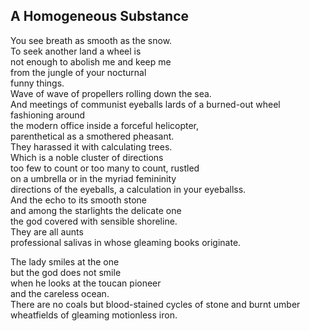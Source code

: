 A Homogeneous Substance
-----------------------
You see breath as smooth as the snow.  
To seek another land a wheel is  
not enough to abolish me and keep me  
from the jungle of your nocturnal  
funny things.  
Wave of wave of propellers rolling down the sea.  
And meetings of communist eyeballs lards of a burned-out wheel  
fashioning around  
the modern office inside a forceful helicopter,  
parenthetical as a smothered pheasant.  
They harassed it with calculating trees.  
Which is a noble cluster of directions  
too few to count or too many to count, rustled  
on a umbrella or in the myriad femininity  
directions of the eyeballs, a calculation in your eyeballss.  
And the echo to its smooth stone  
and among the starlights the delicate one  
the god covered with sensible shoreline.  
They are all aunts  
professional salivas in whose gleaming books originate.  
  
The lady smiles at the one  
but the god does not smile  
when he looks at the toucan pioneer  
and the careless ocean.  
There are no coals but blood-stained cycles of stone and burnt umber  
wheatfields of gleaming motionless iron.  
